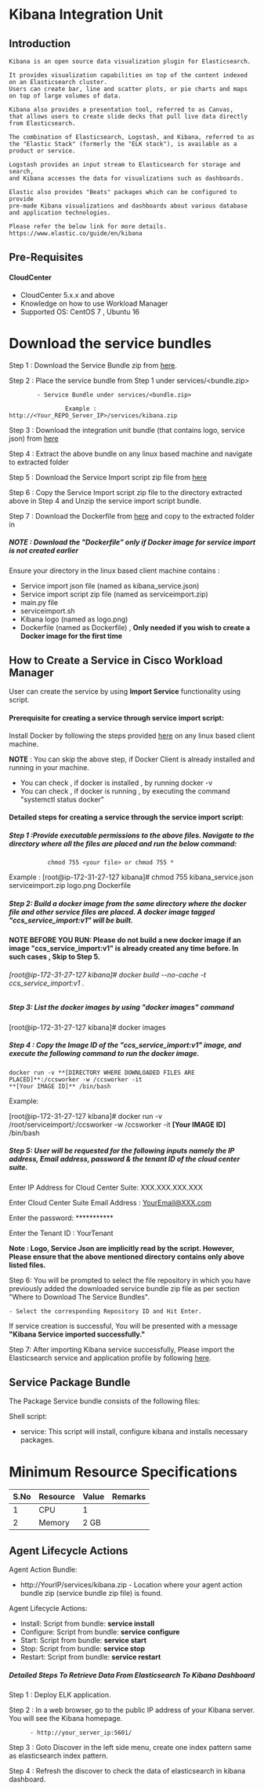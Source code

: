 # Kibana Integration Unit
## Introduction
    Kibana is an open source data visualization plugin for Elasticsearch. 
    
    It provides visualization capabilities on top of the content indexed on an Elasticsearch cluster. 
    Users can create bar, line and scatter plots, or pie charts and maps on top of large volumes of data.

    Kibana also provides a presentation tool, referred to as Canvas, 
    that allows users to create slide decks that pull live data directly from Elasticsearch.

    The combination of Elasticsearch, Logstash, and Kibana, referred to as 
    the "Elastic Stack" (formerly the "ELK stack"), is available as a product or service. 
    
    Logstash provides an input stream to Elasticsearch for storage and search, 
    and Kibana accesses the data for visualizations such as dashboards. 
    
    Elastic also provides "Beats" packages which can be configured to provide 
    pre-made Kibana visualizations and dashboards about various database 
    and application technologies.
      
    Please refer the below link for more details.
    https://www.elastic.co/guide/en/kibana
 
 ## Pre-Requisites
#### CloudCenter
- CloudCenter 5.x.x and above
- Knowledge on how to use Workload Manager 
- Supported OS: CentOS 7 , Ubuntu 16
  
# Download the service bundles
 Step 1 : Download the Service Bundle zip from [here](https://github.com/datacenter/cloudcentersuite/raw/master/Content/Logging/Kibana/WorkloadManager/ServiceBundle/kibana.zip).
   
 Step 2 : Place the service bundle from Step 1 under services/<bundle.zip>
          
            - Service Bundle under services/<bundle.zip>
                    
                    Example : http://<Your_REPO_Server_IP>/services/kibana.zip
  
 Step 3 : Download the integration unit bundle (that contains logo, service json) from [here](https://github.com/datacenter/cloudcentersuite/raw/master/Content/Logging/Kibana/WorkloadManager/kibana_iu.zip)
 
 Step 4 : Extract the above bundle on any linux based machine and navigate to extracted folder

 Step 5 : Download the Service Import script zip file from [here](https://github.com/datacenter/cloudcentersuite/raw/master/Content/Scripts/serviceimport.zip) 
 
 Step 6 : Copy the Service Import script zip file to the directory extracted above in Step 4 and Unzip the service import script bundle.

 Step 7 : Download the Dockerfile from [here](https://github.com/datacenter/cloudcentersuite/raw/master/Content/dockerimages/Dockerfile) and copy to the extracted folder in  
 
 
 ##### NOTE : Download the "Dockerfile" only if Docker image for service import is not created earlier
   
 Ensure your directory in the linux based client machine contains :

- Service import json file (named as kibana_service.json)
- Service import script zip file (named as serviceimport.zip)
- main.py file
- serviceimport.sh
- Kibana logo (named as logo.png)
- Dockerfile (named as Dockerfile) , **Only needed if you wish to create a Docker image for the first time**


## How to Create a Service in Cisco Workload Manager

User can create the service by using **Import Service** functionality using script.

#### Prerequisite for creating a service through service import script:

Install Docker by following the steps provided [here](https://github.com/datacenter/cloudcentersuite/raw/master/Content/dockerimages/Steps%20for%20Installation%20of%20Docker%20CE%20on%20CentOS7_V2.docx) on any linux based client machine.

**NOTE** : You can skip the above step, if Docker Client is already installed and running in your machine. 
- You can check , if docker is installed , by running docker -v
- You can check , if docker is running , by executing the command "systemctl status docker"
  
#### Detailed steps for creating a service through the service import script:

##### Step 1 :Provide executable permissions to the above files. Navigate to the directory where all the files are placed and run the below command:
   
               chmod 755 <your file> or chmod 755 *

Example : 
    [root@ip-172-31-27-127 kibana]# chmod 755 kibana_service.json serviceimport.zip logo.png Dockerfile

##### Step 2: Build a docker image from the same directory where the docker file and other service files are placed. A docker image tagged "ccs_service_import:v1" will be built.

**NOTE BEFORE YOU RUN: Please do not build a new docker image if an image "ccs_service_import:v1" is already created any time before. In such cases , Skip to Step 5.**

###### [root@ip-172-31-27-127 kibana]# docker build --no-cache -t ccs_service_import:v1 .

##### Step 3: List the docker images by using "docker images" command

[root@ip-172-31-27-127 kibana]# docker images

##### Step 4 : Copy the Image ID of the "ccs_service_import:v1" image, and execute the following command to run the docker image.

    docker run -v **[DIRECTORY WHERE DOWNLOADED FILES ARE PLACED]**:/ccsworker -w /ccsworker -it 
    **[Your IMAGE ID]** /bin/bash

Example:  

[root@ip-172-31-27-127 kibana]# docker run -v /root/serviceimport/:/ccsworker -w /ccsworker -it **[Your IMAGE ID]** /bin/bash

##### Step 5: User will be requested for the following inputs namely the IP address, Email address, password & the tenant ID of the cloud center suite.

Enter IP Address for Cloud Center Suite: XXX.XXX.XXX.XXX

Enter Cloud Center Suite Email Address : YourEmail@XXX.com

Enter the password: ***********

Enter the Tenant ID  : YourTenant

**Note : Logo, Service Json are implicitly read by the script. However, Please ensure that the above mentioned directory contains only above listed files.**

Step 6: You will be prompted to select the file repository in which you have previously added the downloaded service bundle zip file as per section "Where to Download The Service Bundles". 

    - Select the corresponding Repository ID and Hit Enter.

If service creation is successful, You will be presented with a message **"Kibana Service imported successfully."**

Step 7: After importing Kibana service successfully, Please import the Elasticsearch service and application profile by following [here](https://wwwin-github.cisco.com/CloudCenterSuite/Content-Factory/raw/master/Logging/Elasticsearch).

## Service Package Bundle

The Package Service bundle consists of the following files:

Shell script:

 - service: This script will install, configure kibana and installs necessary packages.


# Minimum Resource Specifications

S.No    | Resource   |  Value   | Remarks
------  | ---------- | ---------| ------- 
 1      |  CPU       |  1       |        
 2      |  Memory    |  2 GB    |   
 
 
## Agent Lifecycle Actions 

Agent Action Bundle:  
 - http://YourIP/services/kibana.zip - Location where your agent action bundle zip (service bundle zip file) is found.
 
Agent Lifecycle Actions:
 - Install: Script from bundle: **service install**
 - Configure: Script from bundle: **service configure**
 - Start: Script from bundle: **service start**
 - Stop: Script from bundle: **service stop**
 - Restart: Script from bundle: **service restart**

##### Detailed Steps To Retrieve Data From Elasticsearch To Kibana Dashboard

Step 1 : Deploy ELK application.

Step 2 : In a web browser, go to the public IP address of your Kibana server. You will see the Kibana homepage. 
         
          - http://your_server_ip:5601/
          
Step 3 : Goto Discover in the left side menu, create one index pattern same as elasticsearch index pattern.

Step 4 : Refresh the discover to check the data of elasticsearch in kibana dashboard.



